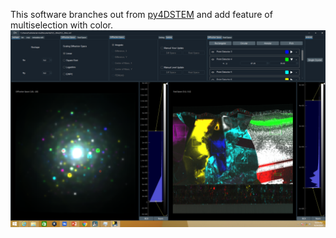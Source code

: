 This software branches out from [py4DSTEM](https://github.com/py4dstem/py4DSTEM) and add feature of multiselection with color.
![alt text](https://github.com/pilsungdev/py4DSTEM-multiselection/blob/master/sample/screenshot.png?raw=true)
